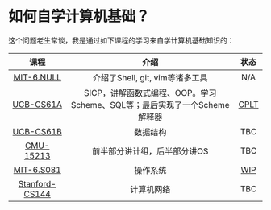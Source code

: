 # 如何自学计算机基础？

这个问题老生常谈，我是通过如下课程的学习来自学计算机基础知识的：

|                             课程                             |                             介绍                             |                     状态                      |
| :----------------------------------------------------------: | :----------------------------------------------------------: | :-------------------------------------------: |
|     [MIT-6.NULL](https://missing-semester-cn.github.io/)     |               介绍了Shell, git, vim等诸多工具                |                    N/A                    |
|               [UCB-CS61A](https://cs61a.org/)                | SICP，讲解函数式编程、OOP。学习Scheme、SQL等；最后实现了一个Scheme解释器 | [CPLT](https://github.com/ZachVec/CS61A-SICP) |
|          [UCB-CS61B](https://sp18.datastructur.es/)          |                           数据结构                           |                      TBC                      |
|          [CMU-15213](https://www.cs.cmu.edu/~213/)           |                 前半部分讲计组，后半部分讲OS                 |                      TBC                      |
| [MIT-6.S081](https://pdos.csail.mit.edu/6.S081/2020/schedule.html) |                           操作系统                           | [WIP](https://github.com/ZachVec/6.S081)  |
|          [Stanford-CS144](https://cs144.github.io/)          |                          计算机网络                          |                      TBC                      |



